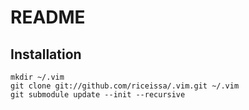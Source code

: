 # README

## Installation

    mkdir ~/.vim
    git clone git://github.com/riceissa/.vim.git ~/.vim
    git submodule update --init --recursive
